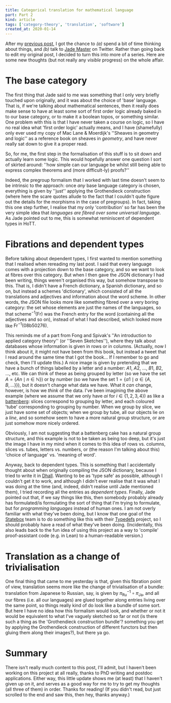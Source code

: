 ```yaml
---
title: Categorical translation for mathematical language
part: Part 2
kind: article
tags: ['category-theory', 'translation', 'software']
created_at: 2020-01-14
---
```


After my [previous post](https://thosgood.com/blog/2019/11/07/categorical-translation-part-1.html), I got the chance to _(a)_ spend a bit of time thinking about things, and _(b)_ talk to [Jade Master](https://sites.google.com/view/jadeedenstarmaster/home) on Twitter.
Rather than going back to edit my original post, I decided to turn this into more of a series.
Here are some new thoughts (but not really any _visible_ progress) on the whole affair.

<!-- more -->

# The base category

The first thing that Jade said to me was something that I only very briefly touched upon originally, and it was about the choice of 'base' language.
That is, if we're talking about mathematical sentences, then it really does make sense to have at least some sort of first order logic already baked in to our base category, or to make it a boolean topos, or something similar.
One problem with this is that I have never taken a course on logic, so I have no real idea what 'first order logic' actually means, and I have (shamefully) only ever used my copy of Mac Lane & Moerdijk's ''Sheaves in geometry and logic'' as a reference book on sheaves in _geometry_, and have never really sat down to give it a proper read.

So, for me, the first step in the formalisation of this stuff is to sit down and actually learn some logic.
This would hopefully answer one question I sort of skirted around: ''how simple can our language be whilst still being able to express complex theorems and (more difficult-ly) proofs?''

Indeed, the pregroup formalism that I worked with last time doesn't seem to be intrinsic to the approach: once _any_ base language category is chosen, everything is given by ''just'' applying the Grothendieck construction (where here the scare quotes allude to the fact that I couldn't quite figure out the details for the morphisms in the case of pregroups).
In fact, taking this one step further, I realise that my only 'contribution' so far has been the very simple idea that _languages are fibred over some universal language_.
As Jade pointed out to me, this is somewhat reminiscent of dependent types in HoTT.

# Fibrations and dependent types

Before talking about dependent types, I first wanted to mention something that I realised when rereading my last post.
I said that every language comes with a projection down to the base category, and so we want to look at fibres over this category.
But when I then gave the JSON dictionary I had been writing, things weren't organised this way, but somehow transpose to this.
That is, I didn't have a French dictionary, a Spanish dictionary, and so on, but instead a $\mathrm{schemes}$ 'dictionary', which consisted of all the translations and adjectives and information about the word $\mathrm{scheme}$.
In other words, the JSON file looks more like something fibred over a very boring category: the set whose elements are just the names of the languages, so that $\mathrm{scheme}^{-1}(\mathsf{Fr})$ was the French entry for the word (containing all the adjectives and so on), instead of what I had described, which looked more like $\mathsf{Fr}^{-1}(\mathrm{08b50276})$.

This reminds me of a part from Fong and Spivak's ''An introduction to applied category theory'' (or ''Seven Sketches''), where they talk about databases whose information is given in rows or in columns.
(Actually, now I think about it, it might not have been from this book, but instead a tweet that I read around the same time that I got the book... If I remember to go and check, then I'll update this.)
A nice image is given by pretending that we have a bunch of things labelled by a letter and a number: $A1$, $A2$, ..., $B1$, $B2$, ..., etc.
We can think of these as being grouped by letter (so we have the set $A=\{An\mid n\in\mathbb{N}\}$) or by number (so we have the set $1=\{\alpha1\mid\alpha\in\{A,B,\ldots\}\}$), but it doesn't change what data we have.
What it _can_ change, however, is how we _think_ of the data.
I've been imagining the above example (where we assume that we only have $\alpha i$ for $i\in\{1,2,3,4\}$) as like a [battenberg](https://en.wikipedia.org/wiki/Battenberg_cake): slices correspond to grouping by letter, and each coloured 'tube' corresponding to grouping by number.
When we group by slice, we just have some set of objects; when we group by tube, all our objects lie on a _line_, and so somehow seem to have a more natural group structure, or are just somehow more nicely ordered.

Obviously, I am not suggesting that a battenberg cake has a natural group structure, and this example is not to be taken as being too deep, but it's just the image I have in my mind when it comes to this idea of rows vs. columns, slices vs. tubes, letters vs. numbers, or (the reason I'm talking about this) 'choice of language' vs. 'meaning of word'.

Anyway, back to dependent types.
This is something that I accidentally thought about when originally compiling the JSON dictionary, because I tried to write it in [Dhall](https://dhall-lang.org/).
Wanting to be as 'type safe' as possible, although I couldn't get it to work, and although I didn't ever realise that it was what I was doing at the time (and, indeed, didn't realise until Jade mentioned them), I tried recording all the entries as _dependent types_.
Finally, Jade pointed out that, if we say things like this, then somebody probably already has formulated/is formulating the sort of thing that I'm trying to formulate, but for _programming languages_ instead of human ones.
I am not overly familiar with what they've been doing, but I know that one goal of the [Statebox](https://statebox.org/) team is to do something like this with their [Typedefs](https://typedefs.com/) project, so I should probably have a read of what they've been doing.
(Incidentally, this also leads back to the fun idea of using this project as a way to 'compile' proof-assistant code (e.g. in Lean) to a human-readable version.)

# Translation as a change of trivialisation

One final thing that came to me yesterday is that, given this fibration point of view, translation seems more like the change of trivialisation of a bundle: translation from Japanese to Russian, say, is given by $\pi^{-1}_{\mathsf{Ru}}\circ\pi_{\mathsf{Ja}}$, and all our fibres (i.e. all our languages) are glued together along entries living over the same point, so things really kind of do look like a bundle of some sort.
But here I have no idea how this formalism would look, and whether or not it would be equivalent to what I've vaguely sketched so far or not (is there such a thing as the 'Grothendieck construction bundle'? something you get by applying the Grothendieck construction of different functors but then gluing them along their images?), but there ya go.

# Summary

There isn't really much content to this post, I'll admit, but I haven't been working on this project at all really, thanks to PhD writing and postdoc applications.
Either way, this little update shows me (at least) that I haven't given up on it, and serves as a good way for me to try to get my thoughts (all three of them) in order.
Thanks for reading!
(If you didn't read, but just scrolled to the end and saw this, then hey, thanks anyway.)
